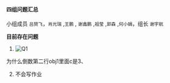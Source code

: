 #### 四组问题汇总 

小组成员 `吕赟飞`，`肖光瑞` ,`王鹏` , `谢鑫鹏` ,`祖莹` ,`郭森` ,`何小娟`，组长 `谢宇航`

**目前存在问题**

1.  ![Q1](https://www.xyhthink.com/img/0628.png)

   为什么倒数第二行obj1里面c是3、

2. 不会写作业